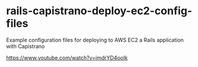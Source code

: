 # rails-capistrano-deploy-ec2-config-files
Example configuration files for deploying to AWS EC2 a Rails application with Capistrano

https://www.youtube.com/watch?v=imdrYD4ooIk
